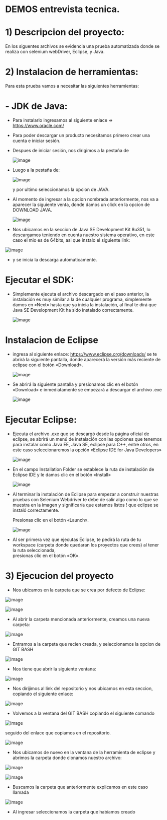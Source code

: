 # DEMOS entrevista tecnica.


# 1) Descripcion del proyecto:

En los siguentes archivos se evidencia una prueba automatizada donde se realiza con 
selenium webDriver, Eclipse, y Java.


# 2) Instalacion de herramientas:

Para esta prueba vamos a necesitar las siguientes herramientas:

# - JDK de Java:
  - Para instalarlo ingresamos al siguiente enlace => https://www.oracle.com/
  - Para poder descargar un producto necesitamos primero crear una cuenta e iniciar sesión.
  - Despues de iniciar sesión, nos dirigimos a la pestaña de
 
    ![image](https://user-images.githubusercontent.com/95291737/201195783-fa474faf-b1df-4405-bf07-7a132bcb4aa4.png)
    
  - Luego a la pestaña de: 
  
    ![image](https://user-images.githubusercontent.com/95291737/201196308-fb737c12-d935-44c5-9fa3-55af23ab8707.png)
    
    y por ultimo seleccionamos la opcion de JAVA.
   
  - Al momento de ingresar a la opcion nombrada anteriormente, nos va a aparecer la siguiente venta, donde damos un click en la opcion de DOWNLOAD JAVA.
  
    ![image](https://user-images.githubusercontent.com/95291737/201207413-f9811768-a7f2-468c-a285-e2833c7272bf.png)
  
  - Nos ubicamos en la seccion de Java SE Development Kit 8u351, lo descargamos teniendo en cuenta nuestro sistema operativo, en este caso el mio es de 64bits, 
    asi que instalo el siguiente link:
  
   ![image](https://user-images.githubusercontent.com/95291737/201208069-c2f6d2a8-9ee1-414e-9b1e-09228286730b.png)
   
  - y se inicia la descarga automaticamente.
  
  # Ejecutar el SDK:
  
  - Simplemente ejecuta el archivo descargado en el paso anterior, la instalación es muy similar a la de cualquier programa, simplemente damos en «Next» hasta que ya       inicia la instalación, al final te dirá que Java SE Development Kit ha sido instalado correctamente.
 
    ![image](https://user-images.githubusercontent.com/95291737/201208904-18d80e51-e528-4ce7-bdc9-3b7ff3a564be.png)


  # Instalacion de Eclipse 
  
  - ingresa al siguiente enlace: https://www.eclipse.org/downloads/ se te abrirá la siguiente pantalla, donde aparecerá la versión más reciente de eclipse con el botón     «Download».
  
    ![image](https://user-images.githubusercontent.com/95291737/201215184-d38cb267-558d-4105-b436-c4ed57ea6ff4.png)
    
   - Se abrirá la siguiente pantalla y presionamos clic en el botón «Download» e inmediatamente se empezará a descargar el archivo .exe
   
     ![image](https://user-images.githubusercontent.com/95291737/201218837-33f1636c-67ee-4315-96c9-34a6cbcffa7f.png) 
     
  # Ejecutar Eclipse:
  
   - Ejecuta el archivo .exe que se descargó desde la página oficial de eclipse, se abrirá un menú de instalación con las opciones que tenemos para instalar como Java      EE, Java SE, eclipse para C++, entre otros, en este caso seleccionaremos la opción «Eclipse IDE for Java Developers»
   
     ![image](https://user-images.githubusercontent.com/95291737/201219687-9f55fbb1-6f5a-472c-bc69-1b7a4bc8cca0.png)

   - En el campo Installation Folder se establece la ruta de instalación de Eclipse IDE y le damos clic en el botón «Install»

     ![image](https://user-images.githubusercontent.com/95291737/201220013-d6f3dca3-2d2a-41d5-97ee-2d6fa8e02db3.png)

   - Al terminar la instalación de Eclipse para empezar a construir nuestras pruebas con Selenium Webdriver te debe de salir algo como lo que se muestra en la imagen y      significaría que estamos listos ! que eclipse se instaló correctamente. 
   
     Presionas clic en el botón «Launch».
     
     ![image](https://user-images.githubusercontent.com/95291737/201220174-b90061b1-833c-4110-b7b2-c4cadc969642.png)

   - Al ser primera vez que ejecutas Eclipse, te pedirá la ruta de tu workspace (carpeta donde quedaran los proyectos que crees) al tener la ruta seleccionada,         
     presionas clic en el botón «OK». 

# 3) Ejecucion del proyecto

   - Nos ubicamos en la carpeta que se crea por defecto de Eclipse: 

   ![image](https://user-images.githubusercontent.com/95291737/201361702-a0299fe8-73fa-4057-9052-32d8fac095a8.png) 
   
   ![image](https://user-images.githubusercontent.com/95291737/201361854-69c44a7a-71ea-4987-a8eb-523fa2bdd9f6.png)

   - Al abrir la carpeta mencionada anteriormente, creamos una nueva carpeta:
   
   ![image](https://user-images.githubusercontent.com/95291737/201363723-10a81255-4c35-44ac-88da-e8597abd161e.png)
  
   - Entramos a la carpeta que recien creada, y seleccionamos la opcion de GIT BASH
   
   ![image](https://user-images.githubusercontent.com/95291737/201365447-a2b0c190-9002-4512-ac99-b7ad737ad738.png)
   
   - Nos tiene que abrir la siguiente ventana:
   
   ![image](https://user-images.githubusercontent.com/95291737/201368084-0e9e8976-86ed-47cd-bca2-2a1a6e9b8169.png)
   
   - Nos dirijimos al link del repositorio y nos ubicamos en esta seccion, copiando el siguiente enlace:
   
   ![image](https://user-images.githubusercontent.com/95291737/201368836-164bd3ed-7586-46e2-96d7-df17ed59a5a0.png)
   
   - Volvemos a la ventana del GIT BASH copiando el siguiente comando
   
   ![image](https://user-images.githubusercontent.com/95291737/201369186-fc7e7d6d-cfe8-46ca-9263-8a9cdba33bbf.png)
   
   seguido del enlace que copiamos en el repositorio.
  
   ![image](https://user-images.githubusercontent.com/95291737/201371344-7ecd8299-7f10-4759-a7a2-75acf05ddced.png)
   
   - Nos ubicamos de nuevo en la ventana de la herramienta de eclipse y abrimos la carpeta donde clonamos nuestro archivo:
   
   ![image](https://user-images.githubusercontent.com/95291737/201384116-d90e7e9a-fa36-4303-9040-9ff187e928c6.png)
   
   ![image](https://user-images.githubusercontent.com/95291737/201384489-7b59d265-cd84-49eb-a122-2d5036b4c6a2.png)
   
   - Buscamos la carpeta que anteriormente explicamos en este caso llamada 
   
   ![image](https://user-images.githubusercontent.com/95291737/201384782-b571458d-e70f-4f7f-a91c-3982a9a12880.png)
   
   - Al ingresar seleccionamos la carpeta que habiamos creado 
   


   
   


   



   

   
   
   



